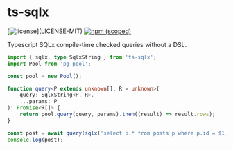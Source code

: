 # ts-sqlx

[![license](https://img.shields.io/badge/license-MIT%2FApache--2.0-blue")](LICENSE-MIT)
[![npm (scoped)](https://img.shields.io/npm/v/ts-sqlx)](https://www.npmjs.com/package/ts-sqlx)

Typescript SQLx compile-time checked queries without a DSL.

```typescript
import { sqlx, type SqlxString } from 'ts-sqlx';
import Pool from 'pg-pool';

const pool = new Pool();

function query<P extends unknown[], R = unknown>(
	query: SqlxString<P, R>,
	...params: P
): Promise<R[]> {
	return pool.query(query, params).then((result) => result.rows);
}

const post = await query(sqlx('select p.* from posts p where p.id = $1;'), 1);
console.log(post);
```
